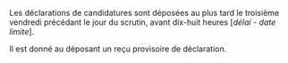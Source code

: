 Les déclarations de candidatures sont déposées au plus tard le troisième vendredi précédant le jour du scrutin, avant dix-huit heures [*délai - date limite*].

Il est donné au déposant un reçu provisoire de déclaration.
